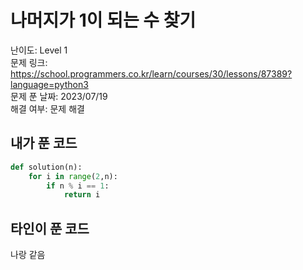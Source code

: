 # 나머지가 1이 되는 수 찾기

난이도: Level 1  
문제 링크: https://school.programmers.co.kr/learn/courses/30/lessons/87389?language=python3  
문제 푼 날짜: 2023/07/19  
해결 여부: 문제 해결  

## 내가 푼 코드

```python
def solution(n):
    for i in range(2,n):
        if n % i == 1:
            return i
```

## 타인이 푼 코드

나랑 같음
